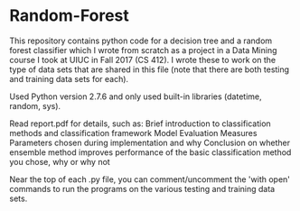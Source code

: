 # Random-Forest
This repository contains python code for a decision tree and a random forest classifier which I wrote from scratch as a project
in a Data Mining course I took at UIUC in Fall 2017 (CS 412). I wrote these to work on the type of data sets that are shared in this file
(note that there are both testing and training data sets for each).

Used Python version 2.7.6 and only used built-in libraries (datetime, random, sys).

Read report.pdf for details, such as:
  Brief introduction to classification methods and classification framework
  Model Evaluation Measures
  Parameters chosen during implementation and why
  Conclusion on whether ensemble method improves performance of the basic classification method you chose, why or why not
  
Near the top of each .py file, you can comment/uncomment the 'with open' commands to run the programs on the various testing and training 
data sets.
  
